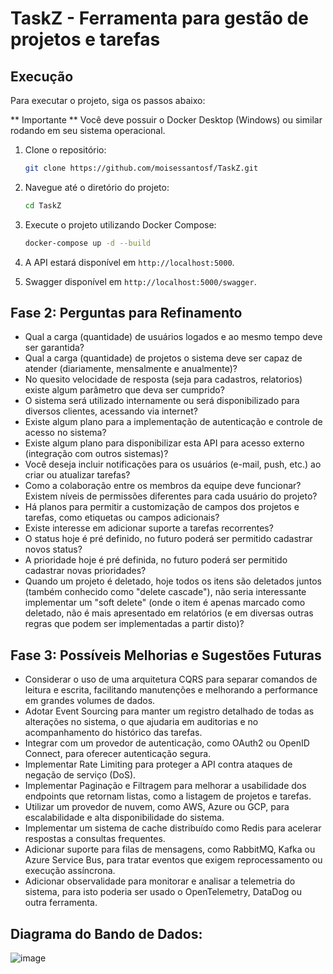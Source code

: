 # TaskZ - Ferramenta para gestão de projetos e tarefas

## Execução

Para executar o projeto, siga os passos abaixo:

** Importante **
Você deve possuir o Docker Desktop (Windows) ou similar rodando em seu sistema operacional.

1. Clone o repositório:
   ```bash
   git clone https://github.com/moisessantosf/TaskZ.git
   ```

2. Navegue até o diretório do projeto:
   ```bash
   cd TaskZ
   ```

3. Execute o projeto utilizando Docker Compose:
   ```bash
   docker-compose up -d --build
   ```

4. A API estará disponível em `http://localhost:5000`.

5. Swagger disponível em `http://localhost:5000/swagger`.

## Fase 2: Perguntas para Refinamento

   * Qual a carga (quantidade) de usuários logados e ao mesmo tempo deve ser garantida?
   * Qual a carga (quantidade) de projetos o sistema deve ser capaz de atender (diariamente, mensalmente e anualmente)?
   * No quesito velocidade de resposta (seja para cadastros, relatorios) existe algum parâmetro que deva ser cumprido?
   * O sistema será utilizado internamente ou será disponibilizado para diversos clientes, acessando via internet?
   * Existe algum plano para a implementação de autenticação e controle de acesso no sistema? 
   * Existe algum plano para disponibilizar esta API para acesso externo (integração com outros sistemas)?
   * Você deseja incluir notificações para os usuários (e-mail, push, etc.) ao criar ou atualizar tarefas?
   * Como a colaboração entre os membros da equipe deve funcionar? Existem níveis de permissões diferentes para cada usuário do projeto?
   * Há planos para permitir a customização de campos dos projetos e tarefas, como etiquetas ou campos adicionais?
   * Existe interesse em adicionar suporte a tarefas recorrentes?
   * O status hoje é pré definido, no futuro poderá ser permitido cadastrar novos status?
   * A prioridade hoje é pré definida, no futuro poderá ser permitido cadastrar novas prioridades?
   * Quando um projeto é deletado, hoje todos os itens são deletados juntos (também conhecido como "delete cascade"), não seria interessante implementar um "soft delete" (onde o item é apenas marcado como deletado, não é mais apresentado em relatórios (e em diversas outras regras que podem ser implementadas a partir disto)?

## Fase 3: Possíveis Melhorias e Sugestões Futuras

   - Considerar o uso de uma arquitetura CQRS para separar comandos de leitura e escrita, facilitando manutenções e melhorando a performance em grandes volumes de dados.
   - Adotar Event Sourcing para manter um registro detalhado de todas as alterações no sistema, o que ajudaria em auditorias e no acompanhamento do histórico das tarefas.
   - Integrar com um provedor de autenticação, como OAuth2 ou OpenID Connect, para oferecer autenticação segura.
   - Implementar Rate Limiting para proteger a API contra ataques de negação de serviço (DoS).
   - Implementar Paginação e Filtragem para melhorar a usabilidade dos endpoints que retornam listas, como a listagem de projetos e tarefas.
   - Utilizar um provedor de nuvem, como AWS, Azure ou GCP, para escalabilidade e alta disponibilidade do sistema.
   - Implementar um sistema de cache distribuído como Redis para acelerar respostas a consultas frequentes.
   - Adicionar suporte para filas de mensagens, como RabbitMQ, Kafka ou Azure Service Bus, para tratar eventos que exigem reprocessamento ou execução assíncrona.
   - Adicionar observalidade para monitorar e analisar a telemetria do sistema, para isto poderia ser usado o OpenTelemetry, DataDog ou outra ferramenta.

## Diagrama do Bando de Dados:
![image](https://github.com/user-attachments/assets/e69a843f-f223-42a2-beee-99b0a2d6becf)



